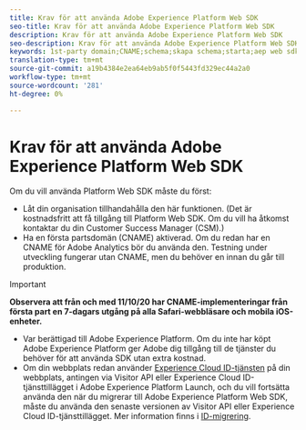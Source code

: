 ```yaml
---
title: Krav för att använda Adobe Experience Platform Web SDK
seo-title: Krav för att använda Adobe Experience Platform Web SDK
description: Krav för att använda Adobe Experience Platform Web SDK
seo-description: Krav för att använda Adobe Experience Platform Web SDK
keywords: 1st-party domain;CNAME;schema;skapa schema;starta;aep web sdk extension;extension;configuration id;configuration tool;data element;create data element;XDM Object;sendEvent;send Event;
translation-type: tm+mt
source-git-commit: a19b4384e2ea64eb9ab5f0f5443fd329ec44a2a0
workflow-type: tm+mt
source-wordcount: '281'
ht-degree: 0%

---
```



# Krav för att använda Adobe Experience Platform Web SDK

Om du vill använda Platform Web SDK måste du först:

- Låt din organisation tillhandahålla den här funktionen. (Det är kostnadsfritt att få tillgång till Platform Web SDK. Om du vill ha åtkomst kontaktar du din Customer Success Manager (CSM).)
- Ha en första partsdomän (CNAME) aktiverad. Om du redan har en CNAME för Adobe Analytics bör du använda den. Testning under utveckling fungerar utan CNAME, men du behöver en innan du går till produktion.

>[!IMPORTANT]
>
>**Observera att från och med 11/10/20 har CNAME-implementeringar från första part en 7-dagars utgång på alla Safari-webbläsare och mobila iOS-enheter.**

- Var berättigad till Adobe Experience Platform. Om du inte har köpt Adobe Experience Platform ger Adobe dig tillgång till de tjänster du behöver för att använda SDK utan extra kostnad.
- Om din webbplats redan använder [Experience Cloud ID-tjänsten](https://experienceleague.adobe.com/docs/experience-platform/edge/identity/overview.html) på din webbplats, antingen via Visitor API eller Experience Cloud ID-tjänsttillägget i Adobe Experience Platform Launch, och du vill fortsätta använda den när du migrerar till Adobe Experience Platform Web SDK, måste du använda den senaste versionen av Visitor API eller Experience Cloud ID-tjänsttillägget. Mer information finns i [ID-migrering](https://experienceleague.adobe.com/docs/experience-platform/edge/identity/overview.html?lang=en#identity).
